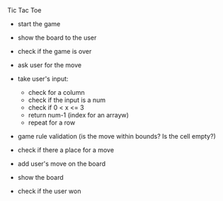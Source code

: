 Tic Tac Toe


- start the game

- show the board to the user

- check if the game is over

- ask user for the move

- take user's input:
    - check for a column
    - check if the input is a num
    - check if 0 < x <= 3
    - return num-1 (index for an arrayw)
    - repeat for a row

- game rule validation (is the move within bounds? Is the cell empty?)

- check if there a place for a move

- add user's move on the board

- show the board

- check if the user won